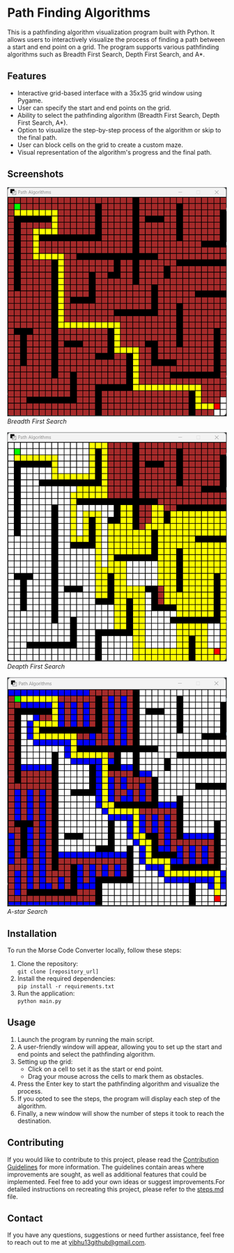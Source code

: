 # Path Finding Algorithms
This is a pathfinding algorithm visualization program built with Python. It allows users to interactively visualize the process of finding a path between a start and end point on a grid. The program supports various pathfinding algorithms such as Breadth First Search, Depth First Search, and A*.
## Features
- Interactive grid-based interface with a 35x35 grid window using Pygame.
- User can specify the start and end points on the grid.
- Ability to select the pathfinding algorithm (Breadth First Search, Depth First Search, A*).
- Option to visualize the step-by-step process of the algorithm or skip to the final path.
- User can block cells on the grid to create a custom maze.
- Visual representation of the algorithm's progress and the final path.
## Screenshots
![Image](./images/bfs.png)<br>
*Breadth First Search*<br><br>
![Image](./images/dfs.png)<br>
*Deapth First Search*<br><br>
![Image](./images/astar.png)<br>
*A-star Search*
## Installation
To run the Morse Code Converter locally, follow these steps:
1. Clone the repository:<br>
   ```git clone [repository_url]```
3. Install the required dependencies:<br>
   ```pip install -r requirements.txt```
5. Run the application:<br>
   ```python main.py```
## Usage
1. Launch the program by running the main script.
2. A user-friendly window will appear, allowing you to set up the start and end points and select the pathfinding algorithm.
3. Setting up the grid:
    - Click on a cell to set it as the start or end point.
    - Drag your mouse across the cells to mark them as obstacles.
4. Press the Enter key to start the pathfinding algorithm and visualize the process.
5. If you opted to see the steps, the program will display each step of the algorithm.
6. Finally, a new window will show the number of steps it took to reach the destination.
## Contributing
If you would like to contribute to this project, please read the [Contribution Guidelines](https://github.com/blubu/path-finder/blob/main/contribution_guidelines.md) for more information. The guidelines contain areas where improvements are sought, as well as additional features that could be implemented. Feel free to add your own ideas or suggest improvements.For detailed instructions on recreating this project, please refer to the [steps.md](https://github.com/blubu/path-finder/blob/main/steps.md) file.
## Contact
If you have any questions, suggestions or need further assistance, feel free to reach out to me at vibhu13github@gmail.com.
